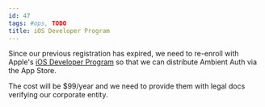 ```yaml
---
id: 47
tags: #ops, TODO
title: iOS Developer Program
---
```


Since our previous registration has expired, we need to re-enroll with Apple's [iOS Developer Program](https://developer.apple.com/programs/ios/) so that we can distribute Ambient Auth via the App Store.

The cost will be $99/year and we need to provide them with legal docs verifying our corporate entity.